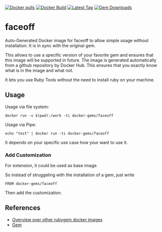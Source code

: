 [![Docker pulls](https://img.shields.io/docker/pulls/rubygem/faceoff.svg)](https://hub.docker.com/r/rubygem/faceoff/)
[![Docker Build](https://img.shields.io/docker/automated/rubygem/faceoff.svg)](https://hub.docker.com/r/rubygem/faceoff/)
[![Latest Tag](https://img.shields.io/github/tag/docker-rubygem/faceoff.svg)](https://hub.docker.com/r/rubygem/faceoff/)
[![Gem Downloads](https://img.shields.io/gem/dt/faceoff.svg)](https://rubygems.org/gems/faceoff/)
# faceoff

Auto-Generated Docker image for faceoff to allow simple usage without installation.
It is in sync with the original gem.

This allows to use a specific version of your favorite gem and ensures that this image will be supported in future.
The image is generated automatically from a github repository by Docker Hub.
This ensures that you exactly know what is in the image and what not.

It lets you use Ruby Tools without the need to install ruby on your machine.

## Usage

Usage via file system:

`docker run -v $(pwd):/work -ti docker-gems/faceoff`

Usage via Pipe:

`echo "test" | docker run -ti docker-gems/faceoff`

It depends on your specific use case how your want to use it.

### Add Customization

For extension, it could be used as base image.

So instead of struggeling with the installation of a gem, just write

`FROM docker-gems/faceoff`

Then add the customization.

## References

 - [Overview over other rubygem docker images](https://github.com/thinkbot/docker-rubygem)
 - [Gem](https://rubygems.org/gems/faceoff/)
